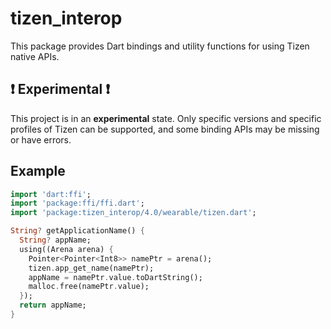 # tizen_interop

This package provides Dart bindings and utility functions for using Tizen native APIs.

## ❗ Experimental ❗

This project is in an **experimental** state. Only specific versions and specific profiles of Tizen can be supported, and some binding APIs may be missing or have errors. 

## Example

```dart
import 'dart:ffi';
import 'package:ffi/ffi.dart';
import 'package:tizen_interop/4.0/wearable/tizen.dart';

String? getApplicationName() {
  String? appName;
  using((Arena arena) {
    Pointer<Pointer<Int8>> namePtr = arena();
    tizen.app_get_name(namePtr);
    appName = namePtr.value.toDartString();
    malloc.free(namePtr.value);
  });
  return appName;
}
```
